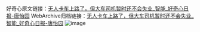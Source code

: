 好奇心原文链接：[无人卡车上路了，但大车司机暂时还不会失业_智能_好奇心日报-唐怡园](https://www.qdaily.com/articles/9265.html)
WebArchive归档链接：[无人卡车上路了，但大车司机暂时还不会失业_智能_好奇心日报-唐怡园](http://web.archive.org/web/20190623154007/https://www.qdaily.com/articles/9265.html)
![image](http://ww3.sinaimg.cn/large/007d5XDply1g3vexfjgpsj30u03037wh)